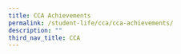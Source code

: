 ```yaml
---
title: CCA Achievements
permalink: /student-life/cca/cca-achievements/
description: ""
third_nav_title: CCA
---
```

